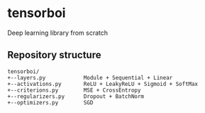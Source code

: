 # tensorboi
Deep learning library from scratch
## Repository structure
```
tensorboi/
+--layers.py            Module + Sequential + Linear
+--activations.py       ReLU + LeakyReLU + Sigmoid + SoftMax
+--criterions.py        MSE + CrossEntropy
+--regularizers.py      Dropout + BatchNorm
+--optimizers.py        SGD
```
